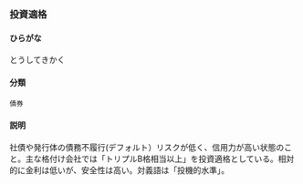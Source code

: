 <div style="display:none;">

## [あ行](securities-terms?id=あ行)
## [か行](securities-terms?id=か行)
## [さ行](securities-terms?id=さ行)
## [た行](securities-terms?id=た行)

</div>

### 投資適格

#### ひらがな

とうしてきかく

#### 分類

`債券`

#### 説明

社債や発行体の債務不履行(デフォルト）リスクが低く、信用力が高い状態のこと。主な格付け会社では「トリプルB格相当以上」を投資適格としている。相対的に金利は低いが、安全性は高い。対義語は「投機的水準」。

<div style="display:none;">

## [な行](securities-terms?id=な行)
## [は行](securities-terms?id=は行)
## [ま行](securities-terms?id=ま行)
## [や行](securities-terms?id=や行)
## [ら行](securities-terms?id=ら行)
## [わ行](securities-terms?id=わ行)
## [英数字・記号](securities-terms?id=英数字・記号)

</div>

